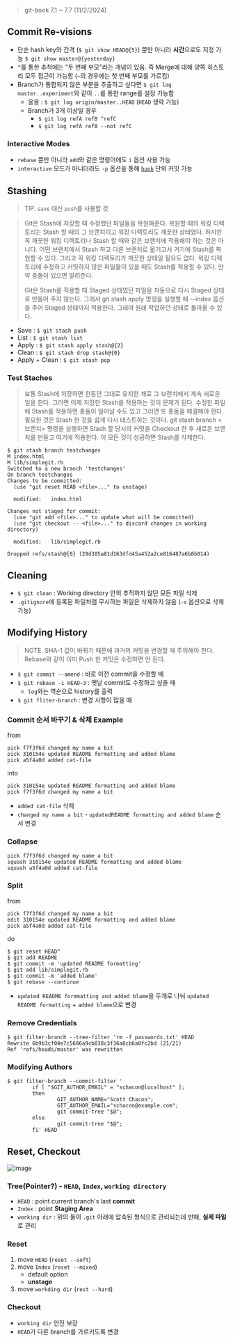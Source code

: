 > git-book 7.1 ~ 7.7 (11/2/2024)

## Commit Re-visions

- 단순 hash key와 간격 (`$ git show HEAD@{5}`) 뿐만 아니라 **시간**으로도 지정 가능 `$ git show master@{yesterday}`
- `^`를 통한 추척에는 "두 번째 부모"라는 개념이 있음. 즉 Merge에 대해 양쪽 히스토리 모두 접근이 가능함 (`~`의 경우에는 첫 번째 부모를 가르킴)
- Branch가 통합되지 않은 부분을 추출하고 싶다면 `$ git log master..experiment`와 같이 `..`를 통한 range를 설정 가능함
    - 응용 : `$ git log origin/master..HEAD` (`HEAD` 생략 가능)
    - Branch가 3개 이상일 경우
      - `$ git log refA refB ^refC`
      - `$ git log refA refB --not refC`

### Interactive Modes

- `rebase` 뿐만 아니라 `add`와 같은 명령어에도 `i` 옵션 사용 가능
- `interactive` 모드가 아니더라도 `-p` 옵션을 통해 [`hunk`](https://www.gnu.org/software/diffutils/manual/html_node/Hunks.html) 단위 커밋 가능

## Stashing

> TIP. `save` 대신 `push`를 사용할 것

> Git은 Stash에 저장할 때 수정했던 파일들을 복원해준다. 복원할 때의 워킹 디렉토리는 Stash 할 때의 그 브랜치이고 워킹 디렉토리도 깨끗한 상태였다. 하지만 꼭 깨끗한 워킹 디렉토리나 Stash 할 때와 같은 브랜치에 적용해야 하는 것은 아니다. 어떤 브랜치에서 Stash 하고 다른 브랜치로 옮기고서 거기에 Stash를 복원할 수 있다. 그리고 꼭 워킹 디렉토리가 깨끗한 상태일 필요도 없다. 워킹 디렉토리에 수정하고 커밋하지 않은 파일들이 있을 때도 Stash를 적용할 수 있다. 만약 충돌이 있으면 알려준다.
>
> Git은 Stash를 적용할 때 Staged 상태였던 파일을 자동으로 다시 Staged 상태로 만들어 주지 않는다. 그래서 git stash apply 명령을 실행할 때 --index 옵션을 주어 Staged 상태까지 적용한다. 그래야 원래 작업하던 상태로 돌아올 수 있다.

- Save : `$ git stash push`
- List : `$ git stash list`
- Apply : `$ git stash apply stash@{2}`
- Clean : `$ git stash drop stash@{0}`
- Apply + Clean : `$ git stash pop`

### Test Staches

> 보통 Stash에 저장하면 한동안 그대로 유지한 채로 그 브랜치에서 계속 새로운 일을 한다. 그러면 이제 저장한 Stash를 적용하는 것이 문제가 된다. 수정한 파일에 Stash를 적용하면 충돌이 일어날 수도 있고 그러면 또 충돌을 해결해야 한다. 필요한 것은 Stash 한 것을 쉽게 다시 테스트하는 것이다. git stash branch <브랜치> 명령을 실행하면 Stash 할 당시의 커밋을 Checkout 한 후 새로운 브랜치를 만들고 여기에 적용한다. 이 모든 것이 성공하면 Stash를 삭제한다.

```
$ git stash branch testchanges
M index.html
M lib/simplegit.rb
Switched to a new branch 'testchanges'
On branch testchanges
Changes to be committed:
  (use "git reset HEAD <file>..." to unstage)

  modified:   index.html

Changes not staged for commit:
  (use "git add <file>..." to update what will be committed)
  (use "git checkout -- <file>..." to discard changes in working directory)

  modified:   lib/simplegit.rb

Dropped refs/stash@{0} (29d385a81d163dfd45a452a2ce816487a6b8b014)
```

## Cleaning

- `$ git clean` : Working directory 안의 추적하지 않던 모든 파일 삭제
- `.gitignore`에 등록된 파일처럼 무시하는 파일은 삭제하지 않음 (`-x` 옵션으로 삭제 가능)

## Modifying History

> NOTE. SHA-1 값이 바뀌기 때문에 과거의 커밋을 변경할 때 주의해야 한다. Rebase와 같이 이미 Push 한 커밋은 수정하면 안 된다.

- `$ git commit --amend` : 바로 이전 commit을 수정할 때
- `$ git rebase -i HEAD~3` : 옛날 commit도 수정하고 싶을 때
    - `log`와는 역순으로 history를 출력
- `$ git fliter-branch` : 변경 사항이 많을 때 

### Commit 순서 바꾸기 & 삭제 Example

from

```
pick f7f3f6d changed my name a bit
pick 310154e updated README formatting and added blame
pick a5f4a0d added cat-file
```

into

```
pick 310154e updated README formatting and added blame
pick f7f3f6d changed my name a bit
```

- `added cat-file` 삭제
- `changed my name a bit` - `updatedREADME formatting and added blame` 순서 변경

### Collapse

```
pick f7f3f6d changed my name a bit
squash 310154e updated README formatting and added blame
squash a5f4a0d added cat-file
```

### Split

from

```
pick f7f3f6d changed my name a bit
edit 310154e updated README formatting and added blame
pick a5f4a0d added cat-file
```

do

```
$ git reset HEAD^
$ git add README
$ git commit -m 'updated README formatting'
$ git add lib/simplegit.rb
$ git commit -m 'added blame'
$ git rebase --continue
```

- `updated README formmatting and added blame`을 두개로 나눠 `updated README formatting` + `added blame`으로 변경

### Remove Credentials

```
$ git filter-branch --tree-filter 'rm -f passwords.txt' HEAD
Rewrite 6b9b3cf04e7c5686a9cb838c3f36a8cb6a0fc2bd (21/21)
Ref 'refs/heads/master' was rewritten
```

### Modifying Authors

```
$ git filter-branch --commit-filter '
        if [ "$GIT_AUTHOR_EMAIL" = "schacon@localhost" ];
        then
                GIT_AUTHOR_NAME="Scott Chacon";
                GIT_AUTHOR_EMAIL="schacon@example.com";
                git commit-tree "$@";
        else
                git commit-tree "$@";
        fi' HEAD
```

## Reset, Checkout

![image](https://github.com/user-attachments/assets/c14ff663-ce2a-4a7b-8f5f-350c8d5f5395)

### Tree(Pointer?) - `HEAD`, `Index`, `working directory`

- `HEAD` : point current branch's last **commit**
- `Index` : point **Staging Area**
- `working dir` : 위의 둘이 `.git` 아래에 압축된 형식으로 관리되는데 반해, **실제 파일**로 관리

### Reset

1. move `HEAD` (`reset --soft`)
2. move `Index` (`reset --mixed`)
    - default option
    - **unstage**
3. move `workding dir` (`rest --hard`)

### Checkout

- `working dir` 안전 보장
- `HEAD`가 다른 branch를 가르키도록 변경
